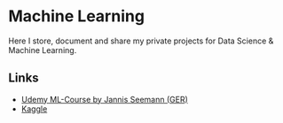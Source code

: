 # Machine Learning

Here I store, document and share my private projects for Data Science & Machine Learning.

## Links

- [Udemy ML-Course by Jannis Seemann (GER)](https://www.udemy.com/course/machine-learning-komplett/)
- [Kaggle](https://www.kaggle.com/)

